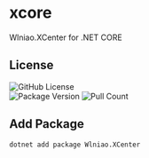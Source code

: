 # xcore
Wlniao.XCenter for .NET CORE

## License
![GitHub License](https://img.shields.io/github/license/wlniao/xcore)  
![Package Version](https://img.shields.io/nuget/v/Wlniao.XCenter) 
![Pull Count](https://img.shields.io/nuget/dt/Wlniao.XCenter) 

## Add Package
```
dotnet add package Wlniao.XCenter
```